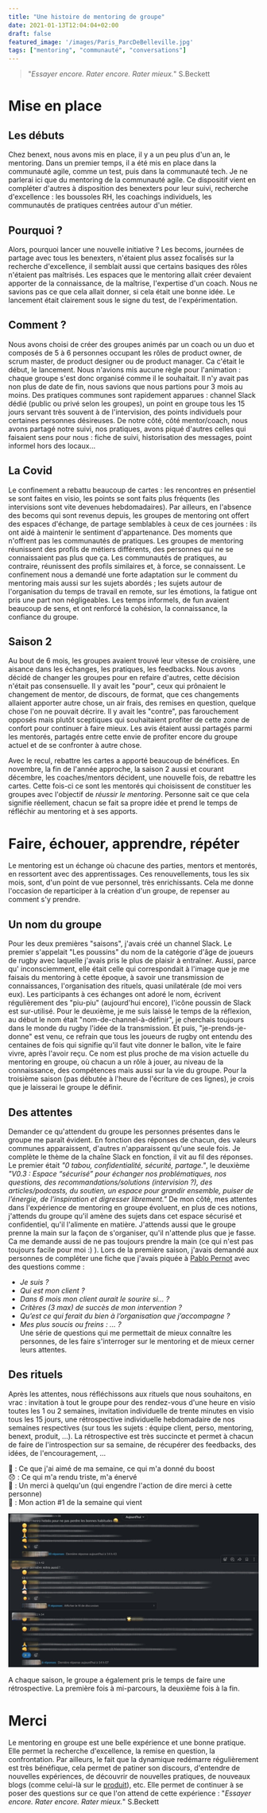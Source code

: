 ```yaml
---
title: "Une histoire de mentoring de groupe"
date: 2021-01-13T12:04:04+02:00
draft: false
featured_image: '/images/Paris_ParcDeBelleville.jpg'
tags: ["mentoring", "communauté", "conversations"]
---
```


> "*Essayer encore. Rater encore. Rater mieux.*" S.Beckett

# Mise en place
## Les débuts
Chez benext, nous avons mis en place, il y a un peu plus d'un an, le mentoring. Dans un premier temps, il a été mis en place dans la communauté agile, comme un test, puis  dans la communauté tech. Je ne parlerai ici que du mentoring de la communauté agile. Ce dispositif vient en compléter d'autres à disposition des benexters pour leur suivi, recherche d'excellence : les boussoles RH, les coachings individuels, les communautés de pratiques centrées autour d'un métier.

## Pourquoi ?
Alors, pourquoi lancer une nouvelle initiative ?
Les becoms, journées de partage avec tous les benexters, n'étaient plus assez focalisés sur la recherche d'excellence, il semblait aussi que certains basiques des rôles n'étaient pas maîtrisés. Les espaces que le mentoring allait créer devaient apporter de la connaissance, de la maîtrise, l'expertise d'un coach.
Nous ne savions pas ce que cela allait donner, si cela était une bonne idée. Le lancement était clairement sous le signe du test, de l'expérimentation.

## Comment ?
Nous avons choisi de créer des groupes animés par un coach ou un duo et composés de 5 à 6 personnes occupant les rôles de product owner, de scrum master, de product designer ou de product manager. Ca c'était le début, le lancement. Nous n'avions mis aucune règle pour l'animation : chaque groupe s'est donc organisé comme il le souhaitait. Il n'y avait pas non plus de date de fin, nous savions que nous partions pour 3 mois au moins.
Des pratiques communes sont rapidement apparues : channel Slack dédié (public ou privé selon les groupes), un point en groupe tous les 15 jours servant très souvent à de l'intervision, des points individuels pour certaines personnes désireuses.
De notre côté, côté mentor/coach, nous avons partagé notre suivi, nos pratiques, avons piqué d'autres celles qui faisaient sens pour nous : fiche de suivi, historisation des messages, point informel hors des locaux...

## La Covid
Le confinement a rebattu beaucoup de cartes : les rencontres en présentiel se sont faites en visio, les points se sont faits plus fréquents (les intervisions sont vite devenues hebdomadaires). Par ailleurs, en l'absence des becoms qui sont revenus depuis, les groupes de mentoring ont offert des espaces d'échange, de partage semblables à ceux de ces journées : ils ont aidé à maintenir le sentiment d'appartenance. Des moments que n'offrent pas les communautés de pratiques. Les groupes de mentoring réunissent des profils de métiers différents, des personnes qui ne se connaissaient pas plus que ça. Les communautés de pratiques, au contraire, réunissent des profils similaires et, à force, se connaissent.
Le confinement nous a demandé une forte adaptation sur le comment du mentoring mais aussi sur les sujets abordés ; les sujets autour de l'organisation du temps de travail en remote, sur les émotions, la fatigue ont pris une part non négligeables. Les temps informels, de fun avaient beaucoup de sens, et ont renforcé la cohésion, la connaissance, la confiance du groupe.

## Saison 2
Au bout de 6 mois, les groupes avaient trouvé leur vitesse de croisière, une aisance dans les échanges, les pratiques, les feedbacks. Nous avons décidé de changer les groupes pour en refaire d'autres, cette décision n'était pas consensuelle. Il y avait les "pour", ceux qui prônaient le changement de mentor, de discours, de format, que ces changements allaient apporter autre chose, un air frais, des remises en question, quelque chose l'on ne pouvait décrire. Il y avait les "contre", pas farouchement opposés mais plutôt sceptiques qui souhaitaient profiter de cette zone de confort pour continuer à faire mieux. Les avis étaient aussi partagés parmi les mentorés, partagés entre cette envie de profiter encore du groupe actuel et de se confronter à autre chose.

Avec le recul, rebattre les cartes a apporté beaucoup de bénéfices. En novembre, la fin de l'année approche, la saison 2 aussi et courant décembre, les coaches/mentors décident, une nouvelle fois, de rebattre les cartes. Cette fois-ci ce sont les mentorés qui choisissent de constituer les groupes avec l'objectif de *réussir le mentoring*. Personne sait ce que cela signifie réellement, chacun se fait sa propre idée et prend le temps de réfléchir au mentoring et à ses apports.


# Faire, échouer, apprendre, répéter
Le mentoring est un échange où chacune des parties, mentors et mentorés, en ressortent avec des apprentissages. Ces renouvellements, tous les six mois, sont, d'un point de vue personnel, très enrichissants. Cela me donne l'occasion de reparticiper à la création d'un groupe, de repenser au comment s'y prendre.

## Un nom du groupe
Pour les deux premières "saisons", j'avais créé un channel Slack. Le premier s'appelait "Les poussins" du nom de la catégorie d'âge de joueurs de rugby avec laquelle j'avais  pris le plus de plaisir à entraîner. Aussi, parce qu' inconsciemment, elle était celle qui correspondait à l'image que je me faisais du mentoring à cette époque, à savoir une transmission de connaissances, l'organisation des rituels, quasi unilatérale (de moi vers eux). Les participants à ces échanges ont adoré le nom, écrivent régulièrement des "piu-piu" (aujourd'hui encore), l'icône poussin de Slack est sur-utilisé.
Pour le deuxième, je me suis laissé le temps de la réflexion, au début le nom était "nom-de-channel-à-définir", je cherchais toujours dans le monde du rugby l'idée de la transmission. Et puis, "je-prends-je-donne" est venu, ce refrain que tous les joueurs de rugby ont entendu des centaines de fois qui signifie qu'il faut vite donner le ballon, vite le faire vivre, après l'avoir reçu. Ce nom est plus proche de ma vision actuelle du mentoring en groupe, où chacun a un rôle à jouer, au niveau de la connaissance, des compétences mais aussi sur la vie du groupe.
Pour la troisième saison (pas débutée à l'heure de l'écriture de ces lignes), je crois que je laisserai le groupe le définir.

## Des attentes
Demander ce qu'attendent du groupe les personnes présentes dans le groupe me paraît évident. En fonction des réponses de chacun, des valeurs communes apparaissent, d'autres n'apparaissent qu'une seule fois. Je complète le thème de la chaîne Slack en fonction, il vit au fil des réponses. Le premier était *"0 tabou, confidentialité, sécurité, partage."*, le deuxième *"V0.3 : Espace “sécurisé” pour échanger nos problématiques, nos questions, des recommandations/solutions (intervision ?), des articles/podcasts, du soutien, un espace pour grandir ensemble, puiser de l’énergie, de l’inspiration et digresser librement."*
De mon côté, mes attentes dans l'expérience de mentoring en groupe évoluent, en plus de ces notions, j'attends du groupe qu'il amène des sujets dans cet espace sécurisé et confidentiel, qu'il l'alimente en matière. J'attends aussi que le groupe prenne la main sur la façon de s'organiser, qu'il n'attende plus que je fasse. Ca me demande aussi de ne pas toujours prendre la main (ce qui n'est pas toujours facile pour moi :) ).
Lors de la première saison, j'avais demandé aux personnes de compléter une fiche que j'avais piquée à [Pablo Pernot](https://pablopernot.fr/) avec des questions comme :  
- *Je suis ?*  
- *Qui est mon client ?*  
- *Dans 6 mois mon client aurait le sourire si... ?*  
- *Critères (3 max) de succès de mon intervention ?*  
- *Qu’est ce qui ferait du bien à l’organisation que j’accompagne ?*  
- *Mes plus soucis ou freins : ... ?*  
Une série de questions qui me permettait de mieux connaître les personnes, de les faire s'interroger sur le mentoring et de mieux cerner leurs attentes.


## Des rituels
Après les attentes, nous réfléchissons aux rituels que nous souhaitons, en vrac : invitation à tout le groupe pour des rendez-vous d'une heure en visio toutes les 1 ou 2 semaines, invitation individuelle de trente minutes en visio tous les 15 jours, une rétrospective individuelle hebdomadaire de nos semaines respectives (sur tous les sujets : équipe client, perso, mentoring, benext, produit, ...). La rétrospective est très succincte et permet à chacun de faire de l'introspection sur sa semaine, de récupérer des feedbacks, des idées, de l'encouragement, ...

🙂 : Ce que j'ai aimé de ma semaine, ce qui m'a donné du boost  
😞 : Ce qui m'a rendu triste, m'a énervé  
🙏 : Un merci à quelqu'un (qui engendre l'action de dire merci à cette personne)  
👊 : Mon action #1 de la semaine qui vient  

![Rétrospective hebdomadaire](RetroHebdo.jpeg "Rétrospective hebdomadaire")

A chaque saison, le groupe a également pris le temps de faire une rétrospective. La première fois à mi-parcours, la deuxième fois à la fin.

# Merci

Le mentoring en groupe est une belle expérience et une bonne pratique. Elle permet la recherche d'excellence, la remise en question, la confrontation. Par ailleurs, le fait que la dynamique redémarre régulièrement est très bénéfique, cela permet de patiner son discours, d'entendre de nouvelles expériences, de découvrir de nouvelles pratiques, de nouveaux blogs (comme celui-là sur le [produit](https://svpg.com/)), etc.
Elle permet de continuer à se poser des questions sur ce que l'on attend de cette expérience : "*Essayer encore. Rater encore. Rater mieux.*" S.Beckett
